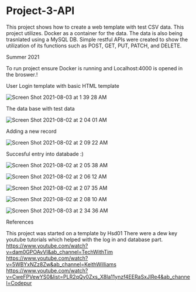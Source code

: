 # Project-3-API

This project shows how to create a web template with test CSV data.
This project utilizes. Docker as a container for the data. The data is also being trasnlated using a MySQL DB.
Simple restful APIs were created to show the utilization of its functions such as POST, GET, PUT, PATCH, and DELETE.

Summer 2021

To run project ensure Docker is running and Localhost:4000 is opened in the broswer.!


User Login template with basic HTML template

![Screen Shot 2021-08-03 at 1 39 28 AM](https://user-images.githubusercontent.com/85535997/127963739-496a85e3-8eeb-402c-b48e-a8389a54cb29.png)

The data base with test data

![Screen Shot 2021-08-02 at 2 04 01 AM](https://user-images.githubusercontent.com/85535997/127815219-ba756c80-0dd8-4f3d-9bde-35e89022311b.png)

Adding a new record

![Screen Shot 2021-08-02 at 2 09 22 AM](https://user-images.githubusercontent.com/85535997/127815240-57fa4add-dae7-468d-ad16-992666ad39b3.png)

Succesful entry into databade :)

![Screen Shot 2021-08-02 at 2 05 38 AM](https://user-images.githubusercontent.com/85535997/127815259-780451f2-baec-4225-9fce-cefd08ecc98b.png)

![Screen Shot 2021-08-02 at 2 06 12 AM](https://user-images.githubusercontent.com/85535997/127815279-c51d1c58-95b3-4335-b664-40a9914e64d9.png)

![Screen Shot 2021-08-02 at 2 07 35 AM](https://user-images.githubusercontent.com/85535997/127815285-792943d7-8a12-428e-8b22-cf2311e9bbc4.png)

![Screen Shot 2021-08-02 at 2 08 10 AM](https://user-images.githubusercontent.com/85535997/127815290-27a7735a-f029-47d1-8100-b983784701d8.png)

![Screen Shot 2021-08-03 at 2 34 36 AM](https://user-images.githubusercontent.com/85535997/127970575-dab05b0e-2929-474c-9f55-8dc28bb602a1.png)




References

This project was started on a template by Hsd01
There were a dew key youtube tutorials which helped with the log in and database part.
https://www.youtube.com/watch?v=dam0GPOAvVI&ab_channel=TechWithTim
https://www.youtube.com/watch?v=5WBYxNZz8Zw&ab_channel=KeithWilliams
https://www.youtube.com/watch?v=CweFPVewYS0&list=PLR2qQy0Zxs_X8Ia11ynzf4EERaSxJlRe4&ab_channel=Codepur
